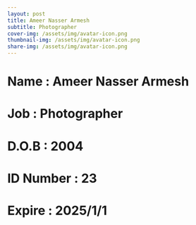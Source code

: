 ```yaml
---
layout: post
title: Ameer Nasser Armesh
subtitle: Photographer
cover-img: /assets/img/avatar-icon.png
thumbnail-img: /assets/img/avatar-icon.png
share-img: /assets/img/avatar-icon.png
---
```


# Name : Ameer Nasser Armesh 
# Job : Photographer
# D.O.B : 2004
# ID Number : 23
# Expire : 2025/1/1
